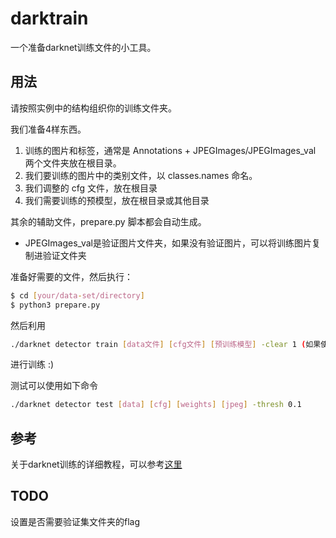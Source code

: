 # darktrain

一个准备darknet训练文件的小工具。

## 用法

请按照实例中的结构组织你的训练文件夹。

我们准备4样东西。
1. 训练的图片和标签，通常是 Annotations + JPEGImages/JPEGImages_val 两个文件夹放在根目录。
2. 我们要训练的图片中的类别文件，以 classes.names 命名。
4. 我们调整的 cfg 文件，放在根目录
5. 我们需要训练的预模型，放在根目录或其他目录

其余的辅助文件，prepare.py 脚本都会自动生成。

* JPEGImages_val是验证图片文件夹，如果没有验证图片，可以将训练图片复制进验证文件夹

准备好需要的文件，然后执行：

```bash
$ cd [your/data-set/directory]
$ python3 prepare.py
```

然后利用
```bash
./darknet detector train [data文件] [cfg文件] [预训练模型] -clear 1 (如果使用预训练模型)
```
进行训练 :)

测试可以使用如下命令
```bash
./darknet detector test [data] [cfg] [weights] [jpeg] -thresh 0.1
```

## 参考

关于darknet训练的详细教程，可以参考[这里](https://github.com/AlexeyAB/darknet)

## TODO

设置是否需要验证集文件夹的flag